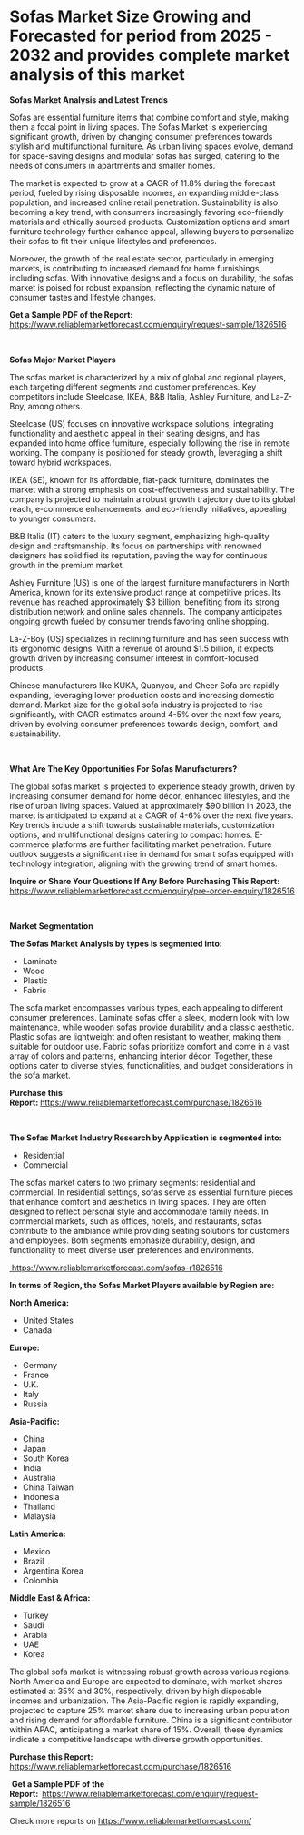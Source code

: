 <p><h1>Sofas Market Size Growing and Forecasted for period from 2025 - 2032 and provides complete market analysis of this market</h1></p><p><strong>Sofas Market Analysis and Latest Trends</strong></p>
<p><p>Sofas are essential furniture items that combine comfort and style, making them a focal point in living spaces. The Sofas Market is experiencing significant growth, driven by changing consumer preferences towards stylish and multifunctional furniture. As urban living spaces evolve, demand for space-saving designs and modular sofas has surged, catering to the needs of consumers in apartments and smaller homes. </p><p>The market is expected to grow at a CAGR of 11.8% during the forecast period, fueled by rising disposable incomes, an expanding middle-class population, and increased online retail penetration. Sustainability is also becoming a key trend, with consumers increasingly favoring eco-friendly materials and ethically sourced products. Customization options and smart furniture technology further enhance appeal, allowing buyers to personalize their sofas to fit their unique lifestyles and preferences.</p><p>Moreover, the growth of the real estate sector, particularly in emerging markets, is contributing to increased demand for home furnishings, including sofas. With innovative designs and a focus on durability, the sofas market is poised for robust expansion, reflecting the dynamic nature of consumer tastes and lifestyle changes.</p></p>
<p><strong>Get a Sample PDF of the Report:&nbsp;</strong> <a href="https://www.reliablemarketforecast.com/enquiry/request-sample/1826516?utm_campaign=2400&utm_medium=2&utm_source=Github&utm_content=ia&utm_term=07022025&utm_id=sofas">https://www.reliablemarketforecast.com/enquiry/request-sample/1826516</a></p>
<p>&nbsp;</p>
<p><strong>Sofas Major Market Players</strong></p>
<p><p>The sofas market is characterized by a mix of global and regional players, each targeting different segments and customer preferences. Key competitors include Steelcase, IKEA, B&B Italia, Ashley Furniture, and La-Z-Boy, among others.</p><p>Steelcase (US) focuses on innovative workspace solutions, integrating functionality and aesthetic appeal in their seating designs, and has expanded into home office furniture, especially following the rise in remote working. The company is positioned for steady growth, leveraging a shift toward hybrid workspaces.</p><p>IKEA (SE), known for its affordable, flat-pack furniture, dominates the market with a strong emphasis on cost-effectiveness and sustainability. The company is projected to maintain a robust growth trajectory due to its global reach, e-commerce enhancements, and eco-friendly initiatives, appealing to younger consumers.</p><p>B&B Italia (IT) caters to the luxury segment, emphasizing high-quality design and craftsmanship. Its focus on partnerships with renowned designers has solidified its reputation, paving the way for continuous growth in the premium market.</p><p>Ashley Furniture (US) is one of the largest furniture manufacturers in North America, known for its extensive product range at competitive prices. Its revenue has reached approximately $3 billion, benefiting from its strong distribution network and online sales channels. The company anticipates ongoing growth fueled by consumer trends favoring online shopping.</p><p>La-Z-Boy (US) specializes in reclining furniture and has seen success with its ergonomic designs. With a revenue of around $1.5 billion, it expects growth driven by increasing consumer interest in comfort-focused products.</p><p>Chinese manufacturers like KUKA, Quanyou, and Cheer Sofa are rapidly expanding, leveraging lower production costs and increasing domestic demand. Market size for the global sofa industry is projected to rise significantly, with CAGR estimates around 4-5% over the next few years, driven by evolving consumer preferences towards design, comfort, and sustainability.</p></p>
<p>&nbsp;</p>
<p><strong>What Are The Key Opportunities For Sofas Manufacturers?</strong></p>
<p><p>The global sofas market is projected to experience steady growth, driven by increasing consumer demand for home décor, enhanced lifestyles, and the rise of urban living spaces. Valued at approximately $90 billion in 2023, the market is anticipated to expand at a CAGR of 4-6% over the next five years. Key trends include a shift towards sustainable materials, customization options, and multifunctional designs catering to compact homes. E-commerce platforms are further facilitating market penetration. Future outlook suggests a significant rise in demand for smart sofas equipped with technology integration, aligning with the growing trend of smart homes.</p></p>
<p><strong>Inquire or Share Your Questions If Any Before Purchasing This Report:</strong> <a href="https://www.reliablemarketforecast.com/enquiry/pre-order-enquiry/1826516?utm_campaign=2400&utm_medium=2&utm_source=Github&utm_content=ia&utm_term=07022025&utm_id=sofas">https://www.reliablemarketforecast.com/enquiry/pre-order-enquiry/1826516</a></p>
<p>&nbsp;</p>
<p><strong>Market Segmentation</strong></p>
<p><strong>The Sofas Market Analysis by types is segmented into:</strong></p>
<p><ul><li>Laminate</li><li>Wood</li><li>Plastic</li><li>Fabric</li></ul></p>
<p><p>The sofa market encompasses various types, each appealing to different consumer preferences. Laminate sofas offer a sleek, modern look with low maintenance, while wooden sofas provide durability and a classic aesthetic. Plastic sofas are lightweight and often resistant to weather, making them suitable for outdoor use. Fabric sofas prioritize comfort and come in a vast array of colors and patterns, enhancing interior décor. Together, these options cater to diverse styles, functionalities, and budget considerations in the sofa market.</p></p>
<p><strong>Purchase this Report:&nbsp;</strong><a href="https://www.reliablemarketforecast.com/purchase/1826516?utm_campaign=2400&utm_medium=2&utm_source=Github&utm_content=ia&utm_term=07022025&utm_id=sofas">https://www.reliablemarketforecast.com/purchase/1826516</a></p>
<p>&nbsp;</p>
<p><strong>The Sofas Market Industry Research by Application is segmented into:</strong></p>
<p><ul><li>Residential</li><li>Commercial</li></ul></p>
<p><p>The sofas market caters to two primary segments: residential and commercial. In residential settings, sofas serve as essential furniture pieces that enhance comfort and aesthetics in living spaces. They are often designed to reflect personal style and accommodate family needs. In commercial markets, such as offices, hotels, and restaurants, sofas contribute to the ambiance while providing seating solutions for customers and employees. Both segments emphasize durability, design, and functionality to meet diverse user preferences and environments.</p></p>
<p><a href="https://www.reliablemarketforecast.com/sofas-r1826516?utm_campaign=2400&utm_medium=2&utm_source=Github&utm_content=ia&utm_term=07022025&utm_id=sofas">&nbsp;https://www.reliablemarketforecast.com/sofas-r1826516</a></p>
<p><strong>In terms of Region, the Sofas Market Players available by Region are:</strong></p>
<p>
    <p> <strong> North America: </strong>
        <ul>
            <li>United States</li>
            <li>Canada</li>
        </ul>
        </p> 
    <p> <strong> Europe: </strong>
        <ul>
            <li>Germany</li>
            <li>France</li>
            <li>U.K.</li>
            <li>Italy</li>
            <li>Russia</li>
        </ul>
        </p> 
    <p> <strong> Asia-Pacific: </strong>
        <ul>
            <li>China</li>
            <li>Japan</li>
            <li>South Korea</li>
            <li>India</li>
            <li>Australia</li>
            <li>China Taiwan</li>
            <li>Indonesia</li>
            <li>Thailand</li>
            <li>Malaysia</li>
        </ul>
        </p> 
    <p> <strong> Latin America: </strong>
        <ul>
            <li>Mexico</li>
            <li>Brazil</li>
            <li>Argentina Korea</li>
            <li>Colombia</li>
        </ul>
        </p> 
    <p> <strong> Middle East & Africa: </strong>
        <ul>
            <li>Turkey</li>
            <li>Saudi</li>
            <li>Arabia</li>
            <li>UAE</li>
            <li>Korea</li>
        </ul>
    </p>
    </p>
<p><p>The global sofa market is witnessing robust growth across various regions. North America and Europe are expected to dominate, with market shares estimated at 35% and 30%, respectively, driven by high disposable incomes and urbanization. The Asia-Pacific region is rapidly expanding, projected to capture 25% market share due to increasing urban population and rising demand for affordable furniture. China is a significant contributor within APAC, anticipating a market share of 15%. Overall, these dynamics indicate a competitive landscape with diverse growth opportunities.</p></p>
<p><strong>Purchase this Report: </strong><a href="https://www.reliablemarketforecast.com/purchase/1826516?utm_campaign=2400&utm_medium=2&utm_source=Github&utm_content=ia&utm_term=07022025&utm_id=sofas">https://www.reliablemarketforecast.com/purchase/1826516</a></p>
<p>&nbsp;<strong>Get a Sample PDF of the Report:&nbsp;&nbsp;</strong><a href="https://www.reliablemarketforecast.com/enquiry/request-sample/1826516?utm_campaign=2400&utm_medium=2&utm_source=Github&utm_content=ia&utm_term=07022025&utm_id=sofas">https://www.reliablemarketforecast.com/enquiry/request-sample/1826516</a></p>
<p><strong></strong></p>
<p>Check more reports on <a href="https://www.reliablemarketforecast.com/?utm_campaign=2400&utm_medium=2&utm_source=Github&utm_content=ia&utm_term=07022025&utm_id=sofas">https://www.reliablemarketforecast.com/</a></p>